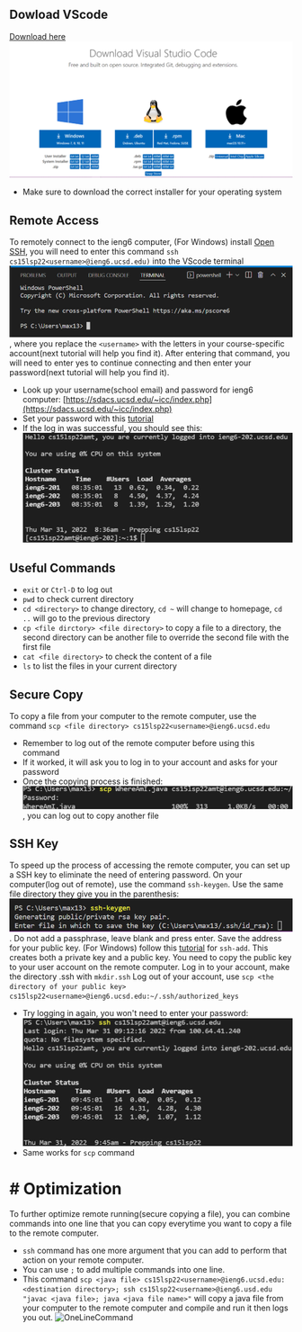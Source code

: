 ## Dowload VScode
[Download here](https://code.visualstudio.com/Download)
![VScodeDownload](VScodeDownload.png)
* Make sure to download the correct installer for your operating system

## Remote Access
To remotely connect to the ieng6 computer, (For Windows) install [Open SSH](https://docs.microsoft.com/en-us/windows-server/administration/openssh/openssh_install_firstuse), you will need to enter this command `ssh cs15lsp22<username>@ieng6.ucsd.edu)` into the VScode terminal ![VScodeTerminal](VScodeTerminal.png), where you replace the `<username>` with the letters in your course-specific account(next tutorial will help you find it).
After entering that command, you will need to enter yes to continue connecting and then enter your password(next tutorial will help you find it).
* Look up your username(school email) and password for ieng6 computer: [https://sdacs.ucsd.edu/~icc/index.php](https://sdacs.ucsd.edu/~icc/index.php)
* Set your password with this [tutorial](https://cdn-uploads.piazza.com/paste/ktv2gnof3sx5bf/181c3cb053df5cf1ccaf0457f56f12a2e5aa90b139aef8c2ea8fcc590f02fadf/How-to-Reset-your-Password.pdf)
* If the log in was successful, you should see this: ![SSHLogIn](SSHLogIn.png)

## Useful Commands
* `exit` or `Ctrl-D` to log out
* `pwd` to check current directory
* `cd <directory>` to change directory, `cd ~` will change to homepage, `cd ..` will go to the previous directory
* `cp <file dirctory> <file directory>` to copy a file to a directory, the second directory can be another file to override the second file with the first file
* `cat <file directory>` to check the content of a file
* `ls` to list the files in your current directory

## Secure Copy
To copy a file from your computer to the remote computer, use the command `scp <file directory> cs15lsp22<username>@ieng6.ucsd.edu`
* Remember to log out of the remote computer before using this command
* If it worked, it will ask you to log in to your account and asks for your password
* Once the copying process is finished: ![SCP](SCP.png), you can log out to copy another file

## SSH Key
To speed up the process of accessing the remote computer, you can set up a SSH key to eliminate the need of entering password.
On your computer(log out of remote), use the command `ssh-keygen`.
Use the same file directory they give you in the parenthesis: ![SSHKey](SSHKey.png).
Do not add a passphrase, leave blank and press enter.
Save the address for your public key.
(For Windows) follow this [tutorial](https://docs.microsoft.com/en-us/windows-server/administration/openssh/openssh_keymanagement#user-key-generation) for `ssh-add`.
This creates both a private key and a public key.
You need to copy the public key to your user account on the remote computer.
Log in to your account, make the directory .ssh with `mkdir.ssh`
Log out of your account, use `scp <the directory of your public key> cs15lsp22<username>@ieng6.ucsd.edu:~/.ssh/authorized_keys`
* Try logging in again, you won't need to enter your password: ![SSHKeyLogIn](SSHKeyLogIn.png)
* Same works for `scp` command

# # Optimization
To further optimize remote running(secure copying a file), you can combine commands into one line that you can copy everytime you want to copy a file to the remote computer.
* `ssh` command has one more argument that you can add to perform that action on your remote computer.
* You can use `;` to add multiple commands into one line.
* This command `scp <java file> cs15lsp22<username>@ieng6.ucsd.edu:<destination directory>; ssh cs15lsp22<username>@ieng6.usd.edu "javac <java file>; java <java file name>"` will copy a java file from your computer to the remote computer and compile and run it then logs you out. ![OneLineCommand](OneLineCommand)
